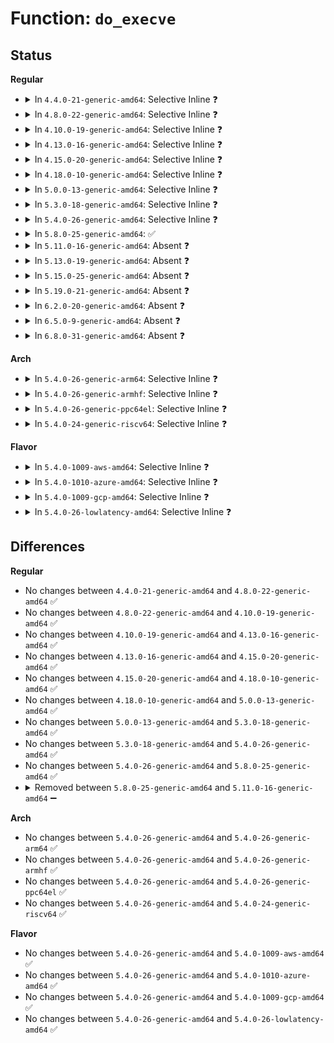 # Function: <code>do_execve</code>

## Status
<b>Regular</b>
<ul>
<li>
<details>
<summary>In <code>4.4.0-21-generic-amd64</code>: Selective Inline ❓</summary>

```c
int do_execve(struct filename * filename, const const char * * __argv, const const char * * __envp)
```

```json
{
  "name": "do_execve",
  "collision_type": "Unique Global",
  "inline_type": "Selective",
  "funcs": [
    {
      "addr": 18446744071581025584,
      "name": "do_execve",
      "external": true,
      "loc": "fs/exec.c:1640",
      "file": "fs/exec.c",
      "inline": "not declared, inlined",
      "caller_inline": [
        "fs/exec.c:SyS_execve"
      ],
      "caller_func": [
        "init/main.c:run_init_process",
        "kernel/kmod.c:call_usermodehelper_exec_async"
      ]
    }
  ],
  "symbols": [
    {
      "addr": 18446744071581025584,
      "name": "do_execve",
      "section": ".text",
      "bind": "STB_GLOBAL",
      "size": 46
    }
  ]
}
```
</details>
</li>
<li>
<details>
<summary>In <code>4.8.0-22-generic-amd64</code>: Selective Inline ❓</summary>

```c
int do_execve(struct filename * filename, const const char * * __argv, const const char * * __envp)
```

```json
{
  "name": "do_execve",
  "collision_type": "Unique Global",
  "inline_type": "Selective",
  "funcs": [
    {
      "addr": 18446744071581185339,
      "name": "do_execve",
      "external": true,
      "loc": "fs/exec.c:1789",
      "file": "fs/exec.c",
      "inline": "not declared, inlined",
      "caller_inline": [
        "fs/exec.c:SyS_execve"
      ],
      "caller_func": [
        "init/main.c:run_init_process",
        "kernel/kmod.c:call_usermodehelper_exec_async"
      ]
    }
  ],
  "symbols": [
    {
      "addr": 18446744071581184704,
      "name": "do_execve",
      "section": ".text",
      "bind": "STB_GLOBAL",
      "size": 46
    }
  ]
}
```
</details>
</li>
<li>
<details>
<summary>In <code>4.10.0-19-generic-amd64</code>: Selective Inline ❓</summary>

```c
int do_execve(struct filename * filename, const const char * * __argv, const const char * * __envp)
```

```json
{
  "name": "do_execve",
  "collision_type": "Unique Global",
  "inline_type": "Selective",
  "funcs": [
    {
      "addr": 18446744071581262555,
      "name": "do_execve",
      "external": true,
      "loc": "fs/exec.c:1817",
      "file": "fs/exec.c",
      "inline": "not declared, inlined",
      "caller_inline": [
        "fs/exec.c:SyS_execve"
      ],
      "caller_func": [
        "init/main.c:run_init_process",
        "kernel/kmod.c:call_usermodehelper_exec_async"
      ]
    }
  ],
  "symbols": [
    {
      "addr": 18446744071581262000,
      "name": "do_execve",
      "section": ".text",
      "bind": "STB_GLOBAL",
      "size": 46
    }
  ]
}
```
</details>
</li>
<li>
<details>
<summary>In <code>4.13.0-16-generic-amd64</code>: Selective Inline ❓</summary>

```c
int do_execve(struct filename * filename, const const char * * __argv, const const char * * __envp)
```

```json
{
  "name": "do_execve",
  "collision_type": "Unique Global",
  "inline_type": "Selective",
  "funcs": [
    {
      "addr": 18446744071581311639,
      "name": "do_execve",
      "external": true,
      "loc": "fs/exec.c:1849",
      "file": "fs/exec.c",
      "inline": "not declared, inlined",
      "caller_inline": [
        "fs/exec.c:SyS_execve"
      ],
      "caller_func": [
        "init/main.c:run_init_process",
        "kernel/kmod.c:call_usermodehelper_exec_async"
      ]
    }
  ],
  "symbols": [
    {
      "addr": 18446744071581311088,
      "name": "do_execve",
      "section": ".text",
      "bind": "STB_GLOBAL",
      "size": 37
    }
  ]
}
```
</details>
</li>
<li>
<details>
<summary>In <code>4.15.0-20-generic-amd64</code>: Selective Inline ❓</summary>

```c
int do_execve(struct filename * filename, const const char * * __argv, const const char * * __envp)
```

```json
{
  "name": "do_execve",
  "collision_type": "Unique Global",
  "inline_type": "Selective",
  "funcs": [
    {
      "addr": 18446744071581451671,
      "name": "do_execve",
      "external": true,
      "loc": "fs/exec.c:1853",
      "file": "fs/exec.c",
      "inline": "not declared, inlined",
      "caller_inline": [
        "fs/exec.c:SyS_execve"
      ],
      "caller_func": [
        "init/main.c:run_init_process",
        "kernel/umh.c:call_usermodehelper_exec_async"
      ]
    }
  ],
  "symbols": [
    {
      "addr": 18446744071581451104,
      "name": "do_execve",
      "section": ".text",
      "bind": "STB_GLOBAL",
      "size": 37
    }
  ]
}
```
</details>
</li>
<li>
<details>
<summary>In <code>4.18.0-10-generic-amd64</code>: Selective Inline ❓</summary>

```c
int do_execve(struct filename * filename, const const char * * __argv, const const char * * __envp)
```

```json
{
  "name": "do_execve",
  "collision_type": "Unique Global",
  "inline_type": "Selective",
  "funcs": [
    {
      "addr": 18446744071581610443,
      "name": "do_execve",
      "external": true,
      "loc": "fs/exec.c:1888",
      "file": "fs/exec.c",
      "inline": "not declared, inlined",
      "caller_inline": [
        "fs/exec.c:__ia32_sys_execve",
        "fs/exec.c:__x64_sys_execve"
      ],
      "caller_func": [
        "init/main.c:run_init_process",
        "kernel/umh.c:call_usermodehelper_exec_async"
      ]
    }
  ],
  "symbols": [
    {
      "addr": 18446744071581611024,
      "name": "do_execve",
      "section": ".text",
      "bind": "STB_GLOBAL",
      "size": 39
    }
  ]
}
```
</details>
</li>
<li>
<details>
<summary>In <code>5.0.0-13-generic-amd64</code>: Selective Inline ❓</summary>

```c
int do_execve(struct filename * filename, const const char * * __argv, const const char * * __envp)
```

```json
{
  "name": "do_execve",
  "collision_type": "Unique Global",
  "inline_type": "Selective",
  "funcs": [
    {
      "addr": 18446744071581696619,
      "name": "do_execve",
      "external": true,
      "loc": "fs/exec.c:1888",
      "file": "fs/exec.c",
      "inline": "not declared, inlined",
      "caller_inline": [
        "fs/exec.c:__ia32_sys_execve",
        "fs/exec.c:__x64_sys_execve"
      ],
      "caller_func": [
        "init/main.c:run_init_process",
        "kernel/umh.c:call_usermodehelper_exec_async"
      ]
    }
  ],
  "symbols": [
    {
      "addr": 18446744071581697376,
      "name": "do_execve",
      "section": ".text",
      "bind": "STB_GLOBAL",
      "size": 39
    }
  ]
}
```
</details>
</li>
<li>
<details>
<summary>In <code>5.3.0-18-generic-amd64</code>: Selective Inline ❓</summary>

```c
int do_execve(struct filename * filename, const const char * * __argv, const const char * * __envp)
```

```json
{
  "name": "do_execve",
  "collision_type": "Unique Global",
  "inline_type": "Selective",
  "funcs": [
    {
      "addr": 18446744071581812521,
      "name": "do_execve",
      "external": true,
      "loc": "fs/exec.c:1891",
      "file": "fs/exec.c",
      "inline": "not declared, inlined",
      "caller_inline": [
        "fs/exec.c:__ia32_sys_execve",
        "fs/exec.c:__x64_sys_execve"
      ],
      "caller_func": [
        "init/main.c:run_init_process",
        "kernel/umh.c:call_usermodehelper_exec_async"
      ]
    }
  ],
  "symbols": [
    {
      "addr": 18446744071581815024,
      "name": "do_execve",
      "section": ".text",
      "bind": "STB_GLOBAL",
      "size": 39
    }
  ]
}
```
</details>
</li>
<li>
<details>
<summary>In <code>5.4.0-26-generic-amd64</code>: Selective Inline ❓</summary>

```c
int do_execve(struct filename * filename, const const char * * __argv, const const char * * __envp)
```

```json
{
  "name": "do_execve",
  "collision_type": "Unique Global",
  "inline_type": "Selective",
  "funcs": [
    {
      "addr": 18446744071581885097,
      "name": "do_execve",
      "external": true,
      "loc": "fs/exec.c:1891",
      "file": "fs/exec.c",
      "inline": "not declared, inlined",
      "caller_inline": [
        "fs/exec.c:__ia32_sys_execve",
        "fs/exec.c:__x64_sys_execve"
      ],
      "caller_func": [
        "init/main.c:run_init_process",
        "kernel/umh.c:call_usermodehelper_exec_async"
      ]
    }
  ],
  "symbols": [
    {
      "addr": 18446744071581887616,
      "name": "do_execve",
      "section": ".text",
      "bind": "STB_GLOBAL",
      "size": 39
    }
  ]
}
```
</details>
</li>
<li>
<details>
<summary>In <code>5.8.0-25-generic-amd64</code>: ✅</summary>

```c
int do_execve(struct filename * filename, const const char * * __argv, const const char * * __envp)
```

```json
{
  "name": "do_execve",
  "collision_type": "Unique Global",
  "inline_type": "No",
  "funcs": [
    {
      "addr": 18446744071582114512,
      "name": "do_execve",
      "external": true,
      "loc": "fs/exec.c:1999",
      "file": "fs/exec.c",
      "inline": "seen, unknown",
      "caller_inline": [],
      "caller_func": [
        "init/main.c:run_init_process",
        "kernel/umh.c:call_usermodehelper_exec_async",
        "fs/exec.c:__ia32_sys_execve",
        "fs/exec.c:__x64_sys_execve"
      ]
    }
  ],
  "symbols": [
    {
      "addr": 18446744071582114512,
      "name": "do_execve",
      "section": ".text",
      "bind": "STB_GLOBAL",
      "size": 41
    }
  ]
}
```
</details>
</li>
<li>
<details>
<summary>In <code>5.11.0-16-generic-amd64</code>: Absent ❓</summary>

```json
{
  "name": "do_execve",
  "collision_type": "Unique Static",
  "inline_type": "Full",
  "funcs": [
    {
      "addr": 18446744071582158299,
      "name": "do_execve",
      "external": false,
      "loc": "fs/exec.c:1985",
      "file": "fs/exec.c",
      "inline": "not declared, inlined",
      "caller_inline": [
        "fs/exec.c:__ia32_sys_execve",
        "fs/exec.c:__x64_sys_execve"
      ],
      "caller_func": []
    }
  ],
  "symbols": []
}
```
</details>
</li>
<li>
<details>
<summary>In <code>5.13.0-19-generic-amd64</code>: Absent ❓</summary>

```json
{
  "name": "do_execve",
  "collision_type": "Unique Static",
  "inline_type": "Full",
  "funcs": [
    {
      "addr": 18446744071582182713,
      "name": "do_execve",
      "external": false,
      "loc": "fs/exec.c:1985",
      "file": "fs/exec.c",
      "inline": "not declared, inlined",
      "caller_inline": [
        "fs/exec.c:__ia32_sys_execve",
        "fs/exec.c:__x64_sys_execve"
      ],
      "caller_func": []
    }
  ],
  "symbols": []
}
```
</details>
</li>
<li>
<details>
<summary>In <code>5.15.0-25-generic-amd64</code>: Absent ❓</summary>

```json
{
  "name": "do_execve",
  "collision_type": "Unique Static",
  "inline_type": "Full",
  "funcs": [
    {
      "addr": 18446744071582500153,
      "name": "do_execve",
      "external": false,
      "loc": "fs/exec.c:1987",
      "file": "fs/exec.c",
      "inline": "not declared, inlined",
      "caller_inline": [
        "fs/exec.c:__ia32_sys_execve",
        "fs/exec.c:__x64_sys_execve"
      ],
      "caller_func": []
    }
  ],
  "symbols": []
}
```
</details>
</li>
<li>
<details>
<summary>In <code>5.19.0-21-generic-amd64</code>: Absent ❓</summary>

```json
{
  "name": "do_execve",
  "collision_type": "Unique Static",
  "inline_type": "Full",
  "funcs": [
    {
      "addr": 18446744071583025385,
      "name": "do_execve",
      "external": false,
      "loc": "fs/exec.c:2014",
      "file": "fs/exec.c",
      "inline": "not declared, inlined",
      "caller_inline": [
        "fs/exec.c:__ia32_sys_execve",
        "fs/exec.c:__x64_sys_execve"
      ],
      "caller_func": []
    }
  ],
  "symbols": []
}
```
</details>
</li>
<li>
<details>
<summary>In <code>6.2.0-20-generic-amd64</code>: Absent ❓</summary>

```json
{
  "name": "do_execve",
  "collision_type": "Unique Static",
  "inline_type": "Full",
  "funcs": [
    {
      "addr": 18446744071583589385,
      "name": "do_execve",
      "external": false,
      "loc": "fs/exec.c:2024",
      "file": "fs/exec.c",
      "inline": "not declared, inlined",
      "caller_inline": [
        "fs/exec.c:__ia32_sys_execve",
        "fs/exec.c:__x64_sys_execve"
      ],
      "caller_func": []
    }
  ],
  "symbols": []
}
```
</details>
</li>
<li>
<details>
<summary>In <code>6.5.0-9-generic-amd64</code>: Absent ❓</summary>

```json
{
  "name": "do_execve",
  "collision_type": "Unique Static",
  "inline_type": "Full",
  "funcs": [
    {
      "addr": 18446744071583805305,
      "name": "do_execve",
      "external": false,
      "loc": "fs/exec.c:2031",
      "file": "fs/exec.c",
      "inline": "not declared, inlined",
      "caller_inline": [
        "fs/exec.c:__ia32_sys_execve",
        "fs/exec.c:__x64_sys_execve"
      ],
      "caller_func": []
    }
  ],
  "symbols": []
}
```
</details>
</li>
<li>
<details>
<summary>In <code>6.8.0-31-generic-amd64</code>: Absent ❓</summary>

```json
{
  "name": "do_execve",
  "collision_type": "Unique Static",
  "inline_type": "Full",
  "funcs": [
    {
      "addr": 18446744071584011497,
      "name": "do_execve",
      "external": false,
      "loc": "fs/exec.c:2052",
      "file": "fs/exec.c",
      "inline": "not declared, inlined",
      "caller_inline": [
        "fs/exec.c:__ia32_sys_execve",
        "fs/exec.c:__x64_sys_execve"
      ],
      "caller_func": []
    }
  ],
  "symbols": []
}
```
</details>
</li>
</ul>
<b>Arch</b>
<ul>
<li>
<details>
<summary>In <code>5.4.0-26-generic-arm64</code>: Selective Inline ❓</summary>

```c
int do_execve(struct filename * filename, const const char * * __argv, const const char * * __envp)
```

```json
{
  "name": "do_execve",
  "collision_type": "Unique Global",
  "inline_type": "Selective",
  "funcs": [
    {
      "addr": 18446603336493360548,
      "name": "do_execve",
      "external": true,
      "loc": "fs/exec.c:1891",
      "file": "fs/exec.c",
      "inline": "not declared, inlined",
      "caller_inline": [
        "fs/exec.c:__arm64_sys_execve"
      ],
      "caller_func": [
        "init/main.c:run_init_process",
        "kernel/umh.c:call_usermodehelper_exec_async"
      ]
    }
  ],
  "symbols": [
    {
      "addr": 18446603336493363424,
      "name": "do_execve",
      "section": ".text",
      "bind": "STB_GLOBAL",
      "size": 88
    }
  ]
}
```
</details>
</li>
<li>
<details>
<summary>In <code>5.4.0-26-generic-armhf</code>: Selective Inline ❓</summary>

```c
int do_execve(struct filename * filename, const const char * * __argv, const const char * * __envp)
```

```json
{
  "name": "do_execve",
  "collision_type": "Unique Global",
  "inline_type": "Selective",
  "funcs": [
    {
      "addr": 3226952716,
      "name": "do_execve",
      "external": true,
      "loc": "fs/exec.c:1891",
      "file": "fs/exec.c",
      "inline": "not declared, inlined",
      "caller_inline": [
        "fs/exec.c:__se_sys_execve"
      ],
      "caller_func": [
        "init/main.c:run_init_process",
        "kernel/umh.c:call_usermodehelper_exec_async"
      ]
    }
  ],
  "symbols": [
    {
      "addr": 3226952084,
      "name": "do_execve",
      "section": ".text",
      "bind": "STB_GLOBAL",
      "size": 68
    }
  ]
}
```
</details>
</li>
<li>
<details>
<summary>In <code>5.4.0-26-generic-ppc64el</code>: Selective Inline ❓</summary>

```c
int do_execve(struct filename * filename, const const char * * __argv, const const char * * __envp)
```

```json
{
  "name": "do_execve",
  "collision_type": "Unique Global",
  "inline_type": "Selective",
  "funcs": [
    {
      "addr": 13835058055286909500,
      "name": "do_execve",
      "external": true,
      "loc": "fs/exec.c:1891",
      "file": "fs/exec.c",
      "inline": "not declared, inlined",
      "caller_inline": [
        "fs/exec.c:__se_sys_execve"
      ],
      "caller_func": [
        "init/main.c:run_init_process",
        "kernel/umh.c:call_usermodehelper_exec_async"
      ]
    }
  ],
  "symbols": [
    {
      "addr": 13835058055286910096,
      "name": "do_execve",
      "section": ".text",
      "bind": "STB_GLOBAL",
      "size": 56
    }
  ]
}
```
</details>
</li>
<li>
<details>
<summary>In <code>5.4.0-24-generic-riscv64</code>: Selective Inline ❓</summary>

```c
int do_execve(struct filename * filename, const const char * * __argv, const const char * * __envp)
```

```json
{
  "name": "do_execve",
  "collision_type": "Unique Global",
  "inline_type": "Selective",
  "funcs": [
    {
      "addr": 18446743936273085370,
      "name": "do_execve",
      "external": true,
      "loc": "fs/exec.c:1891",
      "file": "fs/exec.c",
      "inline": "not declared, inlined",
      "caller_inline": [
        "fs/exec.c:__se_sys_execve"
      ],
      "caller_func": [
        "init/main.c:run_init_process",
        "kernel/umh.c:call_usermodehelper_exec_async"
      ]
    }
  ],
  "symbols": [
    {
      "addr": 18446743936273084846,
      "name": "do_execve",
      "section": ".text",
      "bind": "STB_GLOBAL",
      "size": 66
    }
  ]
}
```
</details>
</li>
</ul>
<b>Flavor</b>
<ul>
<li>
<details>
<summary>In <code>5.4.0-1009-aws-amd64</code>: Selective Inline ❓</summary>

```c
int do_execve(struct filename * filename, const const char * * __argv, const const char * * __envp)
```

```json
{
  "name": "do_execve",
  "collision_type": "Unique Global",
  "inline_type": "Selective",
  "funcs": [
    {
      "addr": 18446744071581853833,
      "name": "do_execve",
      "external": true,
      "loc": "fs/exec.c:1891",
      "file": "fs/exec.c",
      "inline": "not declared, inlined",
      "caller_inline": [
        "fs/exec.c:__ia32_sys_execve",
        "fs/exec.c:__x64_sys_execve"
      ],
      "caller_func": [
        "init/main.c:run_init_process",
        "kernel/umh.c:call_usermodehelper_exec_async"
      ]
    }
  ],
  "symbols": [
    {
      "addr": 18446744071581856352,
      "name": "do_execve",
      "section": ".text",
      "bind": "STB_GLOBAL",
      "size": 39
    }
  ]
}
```
</details>
</li>
<li>
<details>
<summary>In <code>5.4.0-1010-azure-amd64</code>: Selective Inline ❓</summary>

```c
int do_execve(struct filename * filename, const const char * * __argv, const const char * * __envp)
```

```json
{
  "name": "do_execve",
  "collision_type": "Unique Global",
  "inline_type": "Selective",
  "funcs": [
    {
      "addr": 18446744071581793209,
      "name": "do_execve",
      "external": true,
      "loc": "fs/exec.c:1891",
      "file": "fs/exec.c",
      "inline": "not declared, inlined",
      "caller_inline": [
        "fs/exec.c:__ia32_sys_execve",
        "fs/exec.c:__x64_sys_execve"
      ],
      "caller_func": [
        "init/main.c:run_init_process",
        "kernel/umh.c:call_usermodehelper_exec_async"
      ]
    }
  ],
  "symbols": [
    {
      "addr": 18446744071581793952,
      "name": "do_execve",
      "section": ".text",
      "bind": "STB_GLOBAL",
      "size": 39
    }
  ]
}
```
</details>
</li>
<li>
<details>
<summary>In <code>5.4.0-1009-gcp-amd64</code>: Selective Inline ❓</summary>

```c
int do_execve(struct filename * filename, const const char * * __argv, const const char * * __envp)
```

```json
{
  "name": "do_execve",
  "collision_type": "Unique Global",
  "inline_type": "Selective",
  "funcs": [
    {
      "addr": 18446744071581845145,
      "name": "do_execve",
      "external": true,
      "loc": "fs/exec.c:1891",
      "file": "fs/exec.c",
      "inline": "not declared, inlined",
      "caller_inline": [
        "fs/exec.c:__ia32_sys_execve",
        "fs/exec.c:__x64_sys_execve"
      ],
      "caller_func": [
        "init/main.c:run_init_process",
        "kernel/umh.c:call_usermodehelper_exec_async"
      ]
    }
  ],
  "symbols": [
    {
      "addr": 18446744071581847664,
      "name": "do_execve",
      "section": ".text",
      "bind": "STB_GLOBAL",
      "size": 39
    }
  ]
}
```
</details>
</li>
<li>
<details>
<summary>In <code>5.4.0-26-lowlatency-amd64</code>: Selective Inline ❓</summary>

```c
int do_execve(struct filename * filename, const const char * * __argv, const const char * * __envp)
```

```json
{
  "name": "do_execve",
  "collision_type": "Unique Global",
  "inline_type": "Selective",
  "funcs": [
    {
      "addr": 18446744071581914201,
      "name": "do_execve",
      "external": true,
      "loc": "fs/exec.c:1891",
      "file": "fs/exec.c",
      "inline": "not declared, inlined",
      "caller_inline": [
        "fs/exec.c:__ia32_sys_execve",
        "fs/exec.c:__x64_sys_execve"
      ],
      "caller_func": [
        "init/main.c:run_init_process",
        "kernel/umh.c:call_usermodehelper_exec_async"
      ]
    }
  ],
  "symbols": [
    {
      "addr": 18446744071581917184,
      "name": "do_execve",
      "section": ".text",
      "bind": "STB_GLOBAL",
      "size": 39
    }
  ]
}
```
</details>
</li>
</ul>

## Differences
<b>Regular</b>
<ul>
<li>
No changes between <code>4.4.0-21-generic-amd64</code> and <code>4.8.0-22-generic-amd64</code> ✅
</li>
<li>
No changes between <code>4.8.0-22-generic-amd64</code> and <code>4.10.0-19-generic-amd64</code> ✅
</li>
<li>
No changes between <code>4.10.0-19-generic-amd64</code> and <code>4.13.0-16-generic-amd64</code> ✅
</li>
<li>
No changes between <code>4.13.0-16-generic-amd64</code> and <code>4.15.0-20-generic-amd64</code> ✅
</li>
<li>
No changes between <code>4.15.0-20-generic-amd64</code> and <code>4.18.0-10-generic-amd64</code> ✅
</li>
<li>
No changes between <code>4.18.0-10-generic-amd64</code> and <code>5.0.0-13-generic-amd64</code> ✅
</li>
<li>
No changes between <code>5.0.0-13-generic-amd64</code> and <code>5.3.0-18-generic-amd64</code> ✅
</li>
<li>
No changes between <code>5.3.0-18-generic-amd64</code> and <code>5.4.0-26-generic-amd64</code> ✅
</li>
<li>
No changes between <code>5.4.0-26-generic-amd64</code> and <code>5.8.0-25-generic-amd64</code> ✅
</li>
<li>
<details>
<summary>Removed between <code>5.8.0-25-generic-amd64</code> and <code>5.11.0-16-generic-amd64</code> ➖</summary>

```c
int do_execve(struct filename * filename, const const char * * __argv, const const char * * __envp)
```
</details>
</li>
</ul>
<b>Arch</b>
<ul>
<li>
No changes between <code>5.4.0-26-generic-amd64</code> and <code>5.4.0-26-generic-arm64</code> ✅
</li>
<li>
No changes between <code>5.4.0-26-generic-amd64</code> and <code>5.4.0-26-generic-armhf</code> ✅
</li>
<li>
No changes between <code>5.4.0-26-generic-amd64</code> and <code>5.4.0-26-generic-ppc64el</code> ✅
</li>
<li>
No changes between <code>5.4.0-26-generic-amd64</code> and <code>5.4.0-24-generic-riscv64</code> ✅
</li>
</ul>
<b>Flavor</b>
<ul>
<li>
No changes between <code>5.4.0-26-generic-amd64</code> and <code>5.4.0-1009-aws-amd64</code> ✅
</li>
<li>
No changes between <code>5.4.0-26-generic-amd64</code> and <code>5.4.0-1010-azure-amd64</code> ✅
</li>
<li>
No changes between <code>5.4.0-26-generic-amd64</code> and <code>5.4.0-1009-gcp-amd64</code> ✅
</li>
<li>
No changes between <code>5.4.0-26-generic-amd64</code> and <code>5.4.0-26-lowlatency-amd64</code> ✅
</li>
</ul>
